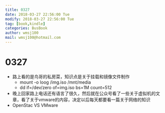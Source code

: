 ```yaml
---
title: 0327
date: 2018-03-27 22:56:00 Tue
modify: 2018-03-27 22:56:00 Tue
tag: [book,kindle]
categories: BusBook
author: wmsj100
mail: wmsj100@hotmail.com
---
```


# 0327
- 路上看的是鸟哥的私房菜，知识点是关于挂载和镜像文件制作
	- mount -o loog /img.iso /mnt/media
	- dd if=/dev/zero of=img.iso bs=1M count=512
- 晚上回家路上电话还有语言了很久，然后就在公众号看了一些关于虚拟机的文章，看了关于vmware的内容，决定以后每天都要看一篇关于网络的知识
- OpenStac  VS VMware

